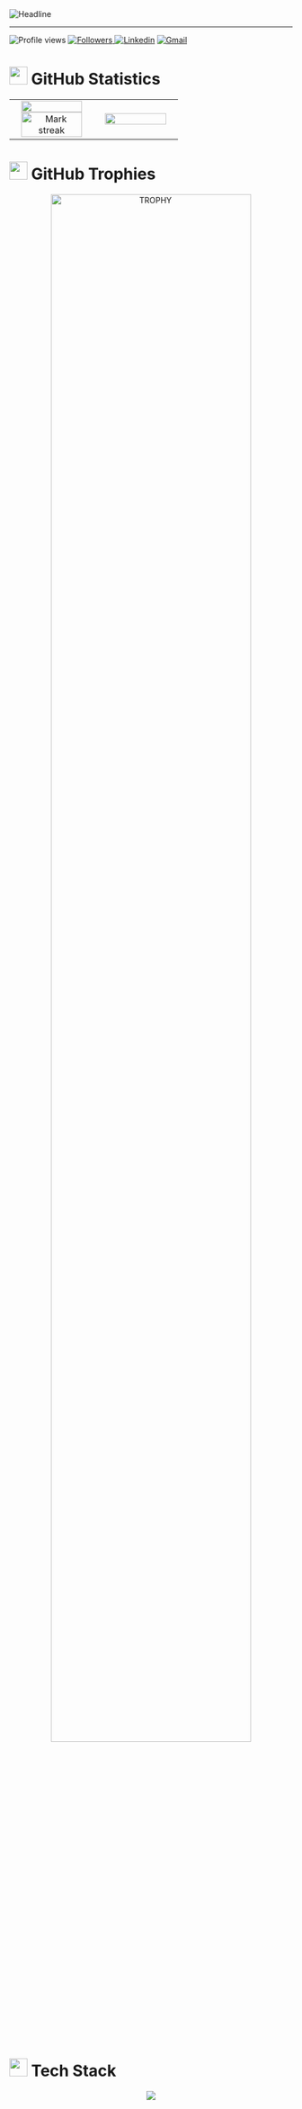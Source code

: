 <div align=left>
    <img src="https://readme-typing-svg.herokuapp.com?color=%236FDA44&size=32&center=true&vCenter=true&width=600&height=50&lines=Hi+there+I'm+IsaacMeF+%F0%9F%91%8B;Computer+Systems+Engineer;Back-End+developer;Enthusiastic+about+programming;" alt="Headline" />
</div>
<hr/>

<img src="https://komarev.com/ghpvc/?username=IsaacMeF&color=blue" alt="Profile views" /> <a href="https://github.com/isaacMeF?tab=followers">
  <img src="https://img.shields.io/github/followers/IsaacMeF?style=social" alt="Followers" />
</a> [![Linkedin](https://img.shields.io/badge/-IsaacMeF-blue?style=flat&logo=Linkedin&logoColor=white)](https://www.linkedin.com/in/isaac-mejía-flores-a95b47248/) [![Gmail](https://img.shields.io/badge/-Gmail-c14438?style=flat&logo=Gmail&logoColor=white)](mailto:isaac2000202@gmail.com)

<!--- stats & Trophy (start) -->
  <!--- stats (start) -->
# <img src="https://media.giphy.com/media/iY8CRBdQXODJSCERIr/giphy.gif" width="32px"> GitHub Statistics 
<p align="center">
<table align="center">
  <tr border="none">
    <td width="50%" align="center">
      <img  width=90% src="https://github-readme-stats.vercel.app/api?username=IsaacMeF&show_icons=true&title_color=02D752&icon_color=bb2acf&text_color=b3b3ff&bg_color=0,000000,130F40" /> 
      <img  width=90% alt="Mark streak" src="https://github-readme-streak-stats.herokuapp.com/?user=IsaacMeF&theme=tokyonight&background=0,000000,130F40&date_format=M%20j%5B%2C%20Y%5De&text_color=b3b3ff" /> 
    </td>
    <td width="50%" align="center">
      <img width=90% align="center"  src="https://github-readme-stats.anuraghazra1.vercel.app/api/top-langs/?username=IsaacMeF&theme=tokyonight&hide_border=false&no-bg=true&no-frame=false&langs_count=10&layout=compact&hide=css,vue&text_color=b3b3ff&bg_color=0,000000,130F40"/>
    </td>
  </tr>
</table>

<!--- stats (end) -->
# <img src="https://media.giphy.com/media/xUPGcECDtcpmUDIeQw/giphy.gif" width = 32px>   GitHub Trophies
<div align ="center"> 
  <img  width=84% src="https://github-profile-trophy.vercel.app/?username=IsaacMeF&theme=tokyonight&row=1&column=7&margin-h=15&margin-w=5&no-bg=true" alt="TROPHY" />
</div>



<!--h1 without bottom border-->

# <img src="https://media2.giphy.com/media/QssGEmpkyEOhBCb7e1/giphy.gif?cid=ecf05e47a0n3gi1bfqntqmob8g9aid1oyj2wr3ds3mg700bl&rid=giphy.gif" width = 32px>  Tech Stack
<!--tech stack icons-->
<p align="center">
  <a href="https://skillicons.dev">
    <img src="https://skillicons.dev/icons?i=git,aws,c,cpp,css,discord,docker,express,github,html,java,js,linux,mongodb,mysql,nodejs,postman,py,ts,vscode,postgresql,nestjs,opencv,redis,spring,flask,graphql&perline=14" />
  </a>
</p>
